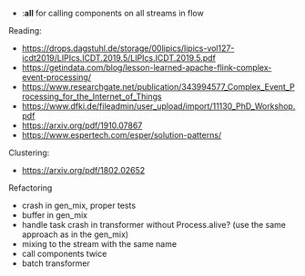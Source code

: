 - :__all__ for calling components on all streams in flow

Reading:
- https://drops.dagstuhl.de/storage/00lipics/lipics-vol127-icdt2019/LIPIcs.ICDT.2019.5/LIPIcs.ICDT.2019.5.pdf
- https://getindata.com/blog/lesson-learned-apache-flink-complex-event-processing/
- https://www.researchgate.net/publication/343994577_Complex_Event_Processing_for_the_Internet_of_Things
- https://www.dfki.de/fileadmin/user_upload/import/11130_PhD_Workshop.pdf
- https://arxiv.org/pdf/1910.07867
- https://www.espertech.com/esper/solution-patterns/

Clustering:
- https://arxiv.org/pdf/1802.02652


Refactoring
- crash in gen_mix, proper tests
- buffer in gen_mix
- handle task crash in transformer without Process.alive? (use the same approach as in the gen_mix)
- mixing to the stream with the same name
- call components twice
- batch transformer